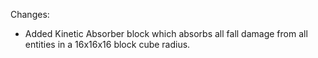 Changes:

* Added Kinetic Absorber block which absorbs all fall damage from all entities in a 16x16x16 block cube radius.
